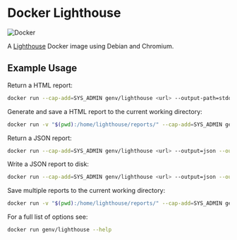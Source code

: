 # Docker Lighthouse

![Docker](https://github.com/Gibbs/docker-lighthouse/actions/workflows/build.yml/badge.svg)

A [Lighthouse](https://github.com/GoogleChrome/lighthouse) Docker image using 
Debian and Chromium.

## Example Usage

Return a HTML report:

```bash
docker run --cap-add=SYS_ADMIN genv/lighthouse <url> --output-path=stdout
```

Generate and save a HTML report to the current working directory:

```bash
docker run -v "$(pwd):/home/lighthouse/reports/" --cap-add=SYS_ADMIN genv/lighthouse <url>
```

Return a JSON report:

```bash
docker run --cap-add=SYS_ADMIN genv/lighthouse <url> --output=json --output-path=stdout
```

Write a JSON report to disk:

```bash
docker run --cap-add=SYS_ADMIN genv/lighthouse <url> --output=json --output-path=stdout > $(date +%s)_report.json
```

Save multiple reports to the current working directory:

```bash
docker run -v "$(pwd):/home/lighthouse/reports/" --cap-add=SYS_ADMIN genv/lighthouse <url> --output=csv,json,html
```

For a full list of options see:

```bash
docker run genv/lighthouse --help
```
